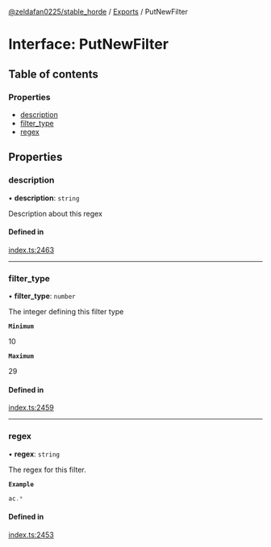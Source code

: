[@zeldafan0225/stable_horde](../README.md) / [Exports](../modules.md) / PutNewFilter

# Interface: PutNewFilter

## Table of contents

### Properties

- [description](PutNewFilter.md#description)
- [filter\_type](PutNewFilter.md#filter_type)
- [regex](PutNewFilter.md#regex)

## Properties

### description

• **description**: `string`

Description about this regex

#### Defined in

[index.ts:2463](https://github.com/ZeldaFan0225/stable_horde/blob/e31e830/index.ts#L2463)

___

### filter\_type

• **filter\_type**: `number`

The integer defining this filter type

**`Minimum`**

10

**`Maximum`**

29

#### Defined in

[index.ts:2459](https://github.com/ZeldaFan0225/stable_horde/blob/e31e830/index.ts#L2459)

___

### regex

• **regex**: `string`

The regex for this filter.

**`Example`**

```ts
ac.*
```

#### Defined in

[index.ts:2453](https://github.com/ZeldaFan0225/stable_horde/blob/e31e830/index.ts#L2453)
